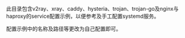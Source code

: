 此目录包含v2ray、xray、caddy、hysteria、trojan、trojan-go及nginx与haproxy的service配置示例，以便参考及手工配置systemd服务。

配置示例中的名称及路径等更改为自己配置即可。
